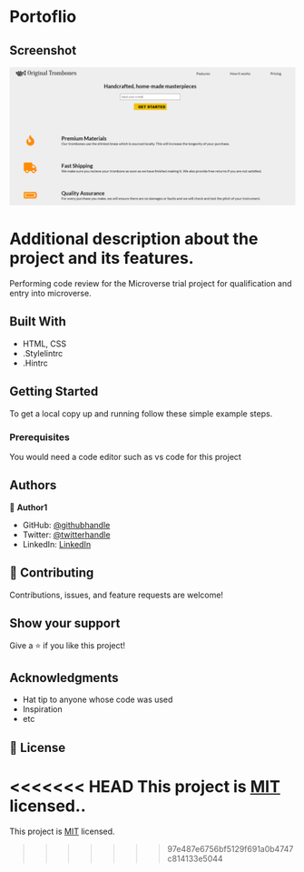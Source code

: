 # Portoflio

## Screenshot

![screenshot](./app_screenshot.png)

# Additional description about the project and its features.

Performing code review for the Microverse trial project for qualification and entry into microverse. 

## Built With

- HTML, CSS
- .Stylelintrc
- .Hintrc

## Getting Started

To get a local copy up and running follow these simple example steps.

### Prerequisites

You would need a code editor such as vs code for this project

## Authors

👤 **Author1**

- GitHub: [@githubhandle](https://github.com/darrenodi)
- Twitter: [@twitterhandle](https://twitter.com/darrenodi)
- LinkedIn: [LinkedIn](https://www.linkedin.com/in/darren-odi-404ba31b2/)

## 🤝 Contributing

Contributions, issues, and feature requests are welcome!

## Show your support

Give a ⭐️ if you like this project!

## Acknowledgments

- Hat tip to anyone whose code was used
- Inspiration
- etc

## 📝 License

<<<<<<< HEAD
This project is [MIT](./MIT.md) licensed..
=======
This project is [MIT](./MIT.md) licensed.
>>>>>>> 97e487e6756bf5129f691a0b4747c814133e5044

